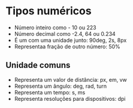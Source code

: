 # Tipos numéricos

* <integer>                   Número inteiro como - 10 ou 223
* <number>                    Número decimal como -2.4, 64 ou 0.234
* <dimension>                 É um <number> com uma unidade junto: 90deg, 2s, 8px
* <percentagem>               Representaa fração de outro número: 50%

## Unidade comuns

* <length>                   Representa um valor de distância: px, em, vw
* <angle>                    Representa um ângulo: deg, rad, turn
* <time>                     Representa um tempo: s, ms
* <resolution>               Representa resoluções para dispositivos: dpi  